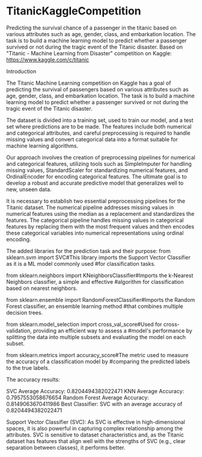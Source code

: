 # TitanicKaggleCompetition
Predicting the survival chance of a passenger in the titanic based on various attributes such as age, gender, class, and embarkation location. The task is to build a machine learning model to predict whether a passenger survived or not during the tragic event of the Titanic disaster. Based on "Titanic - Machine Learning from Disaster" competition on Kaggle: https://www.kaggle.com/c/titanic 

Introduction

The Titanic Machine Learning competition on Kaggle has a goal of predicting the
survival of passengers based on various attributes such as age, gender, class, and
embarkation location. The task is to build a machine learning model to predict whether a
passenger survived or not during the tragic event of the Titanic disaster.

The dataset is divided into a training set, used to train our model, and a test set where
predictions are to be made. The features include both numerical and categorical
attributes, and careful preprocessing is required to handle missing values and convert
categorical data into a format suitable for machine learning algorithms.

Our approach involves the creation of preprocessing pipelines for numerical and
categorical features, utilizing tools such as SimpleImputer for handling missing values,
StandardScaler for standardizing numerical features, and OrdinalEncoder for encoding
categorical features. The ultimate goal is to develop a robust and accurate predictive
model that generalizes well to new, unseen data.

It is necessary to establish two essential preprocessing pipelines for the Titanic dataset.
The numerical pipeline addresses missing values in numerical features using the
median as a replacement and standardizes the features. The categorical pipeline
handles missing values in categorical features by replacing them with the most frequent
values and then encodes these categorical variables into numerical representations
using ordinal encoding.

The added libraries for the prediction task and their purpose:
from sklearn.svm import SVC#This library imports the Support Vector Classifier
as it is a ML model commonly used #for classification tasks.

from sklearn.neighbors import KNeighborsClassifier#Imports the k-Nearest
Neighbors classifier, a simple and effective #algorithm for classification
based on nearest neighbors.

from sklearn.ensemble import RandomForestClassifier#Imports the Random Forest
classifier, an ensemble learning method #that combines multiple decision trees.

from sklearn.model_selection import cross_val_score#Used for cross-validation,
providing an efficient way to assess a #model's performance by splitting the
data into multiple subsets and evaluating the model on each subset.

from sklearn.metrics import accuracy_score#The metric used to measure the
accuracy of a classification model by #comparing the predicted labels to the
true labels.

The accuracy results:

SVC Average Accuracy: 0.8204494382022471
KNN Average Accuracy: 0.7957553058676654
Random Forest Average Accuracy: 0.8149063670411986
Best Classifier: SVC with an average accuracy of 0.8204494382022471

Support Vector Classifier (SVC):
As SVC is effective in high-dimensional spaces, it is also powerful in capturing
complex relationship among the attributes. SVC is sensitive to dataset
characteristics and, as the Titanic dataset has features that align well with the
strengths of SVC (e.g., clear separation between classes), it performs better.
